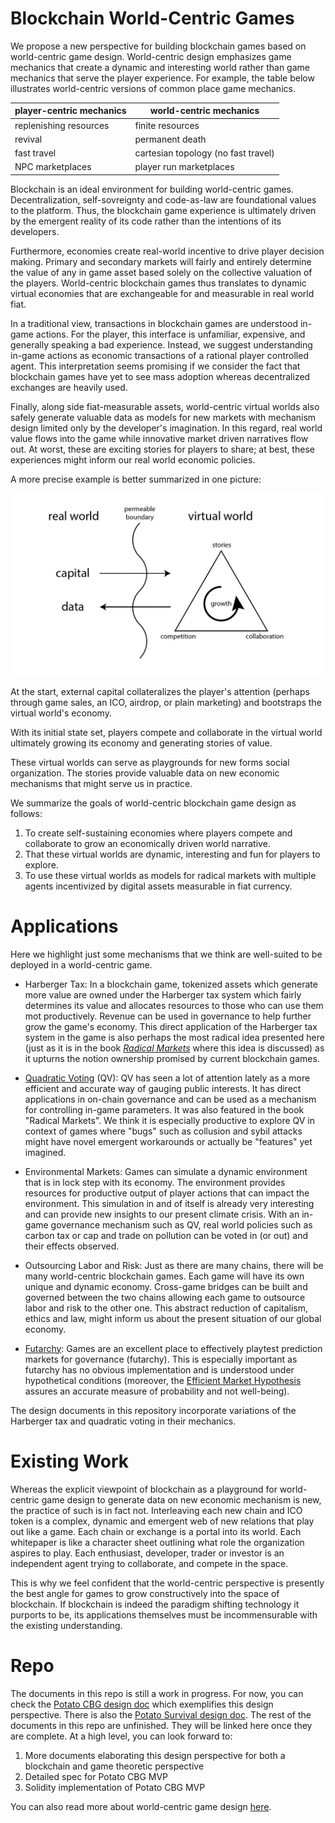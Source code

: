 # Blockchain World-Centric Games

We propose a new perspective for building blockchain games based on world-centric game design. World-centric design emphasizes game mechanics that create a dynamic and interesting world rather than game mechanics that serve the player experience. For example, the table below illustrates world-centric versions of common place game mechanics.

|  player-centric mechanics |  world-centric mechanics             |
|---------------------------|--------------------------------------|
| replenishing resources    | finite resources                     |
| revival                   | permanent death                      |
| fast travel               | cartesian topology (no fast travel)  |
| NPC marketplaces          | player run marketplaces              |

Blockchain is an ideal environment for building world-centric games. Decentralization, self-sovreignty and code-as-law are foundational values to the platform. Thus, the blockchain game experience is ultimately driven by the emergent reality of its code rather than the intentions of its developers.

Furthermore, economies create real-world incentive to drive player decision making. Primary and secondary markets will fairly and entirely determine the value of any in game asset based solely on the collective valuation of the players. World-centric blockchain games thus translates to dynamic virtual economies that are exchangeable for and measurable in real world fiat.

In a traditional view, transactions in blockchain games are understood in-game actions. For the player, this interface is unfamiliar, expensive, and generally speaking a bad experience. Instead, we suggest understanding in-game actions as economic transactions of a rational player controlled agent. This interpretation seems promising if we consider the fact that blockchain games have yet to see mass adoption whereas decentralized exchanges are heavily used.

Finally, along side fiat-measurable assets, world-centric virtual worlds also safely generate valuable data as models for new markets with mechanism design limited only by the developer's imagination. In this regard, real world value flows into the game while innovative market driven narratives flow out. At worst, these are exciting stories for players to share; at best, these experiences might inform our real world economic policies.

A more precise example is better summarized in one picture:

![](framework.png)

At the start, external capital collateralizes the player's attention (perhaps through game sales, an ICO, airdrop, or plain marketing) and bootstraps the virtual world's economy.

With its initial state set, players compete and collaborate in the virtual world ultimately growing its economy and generating stories of value.

These virtual worlds can serve as playgrounds for new forms social organization. The stories provide valuable data on new economic mechanisms that might serve us in practice.

We summarize the goals of world-centric blockchain game design as follows:

1. To create self-sustaining economies where players compete and collaborate to grow an economically driven world narrative.
2. That these virtual worlds are dynamic, interesting and fun for players to explore.
3. To use these virtual worlds as models for radical markets with multiple agents incentivized by digital assets measurable in fiat currency.

# Applications
Here we highlight just some mechanisms that we think are well-suited to be deployed in a world-centric game.

- Harberger Tax: In a blockchain game, tokenized assets which generate more value are owned under the Harberger tax system which fairly determines its value and allocates resources to those who can use them mot productively. Revenue can be used in governance to help further grow the game's economy. This direct application of the Harberger tax system in the game is also perhaps the most radical idea presented here (just as it is in the book [_Radical Markets_](https://vitalik.ca/general/2018/04/20/radical_markets.html) where this idea is discussed) as it upturns the notion ownership promised by current blockchain games.

- [Quadratic Voting](https://en.wikipedia.org/wiki/Quadratic_voting) (QV): QV has seen a lot of attention lately as a more efficient and accurate way of gauging public interests. It has direct applications in on-chain governance and can be used as a mechanism for controlling in-game parameters. It was also featured in the book "Radical Markets". We think it is especially productive to explore QV in context of games where "bugs" such as collusion and sybil attacks might have novel emergent workarounds or actually be "features" yet imagined.

- Environmental Markets: Games can simulate a dynamic environment that is in lock step with its economy. The environment provides resources for productive output of player actions that can impact the environment. This simulation in and of itself is already very interesting and can provide new insights to our present climate crisis. With an in-game governance mechanism such as QV, real world policies such as carbon tax or cap and trade on pollution can be voted in (or out) and their effects observed.

- Outsourcing Labor and Risk: Just as there are many chains, there will be many world-centric blockchain games. Each game will have its own unique and dynamic economy. Cross-game bridges can be built and governed between the two chains allowing each game to outsource labor and risk to the other one. This abstract reduction of capitalism, ethics and law, might inform us about the present situation of our global economy.

- [Futarchy](https://en.wikipedia.org/wiki/Futarchy): Games are an excellent place to effectively playtest prediction markets for governance (futarchy). This is especially important as futarchy has no obvious implementation and is understood under hypothetical conditions (moreover, the [Efficient Market Hypothesis](https://en.wikipedia.org/wiki/Efficient-market_hypothesis) assures an accurate measure of probability and not well-being).

The design documents in this repository incorporate variations of the Harberger tax and quadratic voting in their mechanics.

# Existing Work
Whereas the explicit viewpoint of blockchain as a playground for world-centric game design to generate data on new economic mechanism is new, the practice of such is in fact not. Interleaving each new chain and ICO token is a complex, dynamic and emergent web of new relations that play out like a game. Each chain or exchange is a portal into its world. Each whitepaper is like a character sheet outlining what role the organization aspires to play. Each enthusiast, developer, trader or investor is an independent agent trying to collaborate, and compete in the space.

This is why we feel confident that the world-centric perspective is presently the best angle for games to grow constructively into the space of blockchain. If blockchain is indeed the paradigm shifting technology it purports to be, its applications themselves must be incommensurable with the existing understanding.

# Repo
The documents in this repo is still a work in progress. For now, you can check the [Potato CBG design doc](https://github.com/pdlla/P2CBG_design/blob/master/potatocbg/README.md) which exemplifies this design perspective. There is also the [Potato Survival design doc](https://github.com/pdlla/P2CBG_design/blob/master/potato_survival.md). The rest of the documents in this repo are unfinished. They will be linked here once they are complete. At a high level, you can look forward to:

1. More documents elaborating this design perspective for both a blockchain and game theoretic perspective
2. Detailed spec for Potato CBG MVP
3. Solidity implementation of Potato CBG MVP

You can also read more about world-centric game design [here](http://pdlla.org/posts/writing/2015-3_CBG.html).
